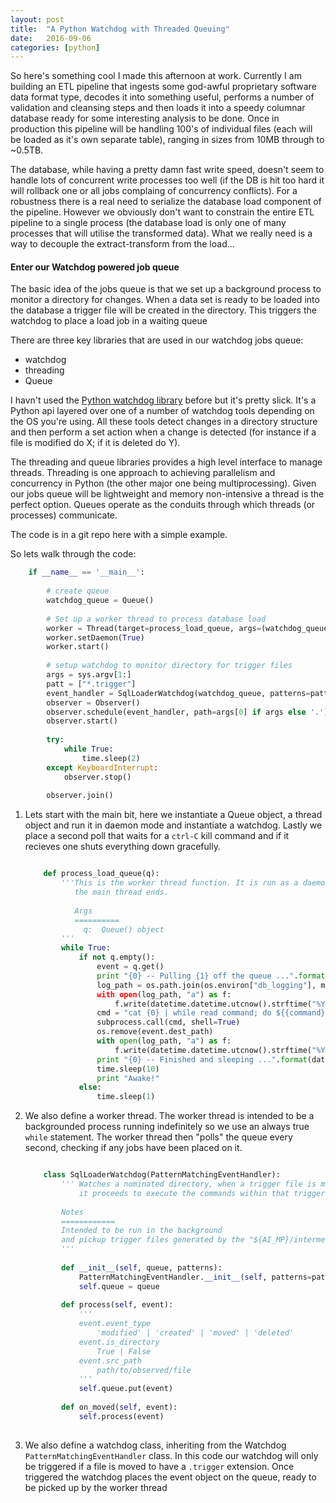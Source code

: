 ```yaml
---
layout: post
title:  "A Python Watchdog with Threaded Queuing"
date:   2016-09-06
categories: [python]
---
```


So here's something cool I made this afternoon at work. Currently I am building an ETL pipeline that ingests some god-awful proprietary software data format type, decodes it into something useful, performs a number of validation and cleansing steps and then loads it into a speedy columnar database ready for some interesting analysis to be done. Once in production this pipeline will be handling 100's of individual files (each will be loaded as it's own separate table), ranging in sizes from 10MB through to ~0.5TB.

The database, while having a pretty damn fast write speed, doesn't seem to handle lots of concurrent write processes too well (if the DB is hit too hard it will rollback one or all jobs complaing of concurrency conflicts). For a robustness there is a real need to serialize the database load component of the pipeline. However we obviously don't want to constrain the entire ETL pipeline to a single process (the database load is only one of many processes that will utilise the transformed data). What we really need is a way to decouple the extract-transform from the load...

#### Enter our Watchdog powered job queue

The basic idea of the jobs queue is that we set up a background process to monitor a directory for changes. When a data set is ready to be loaded into the database a trigger file will be created in the directory. This triggers the watchdog to place a load job in a waiting queue

There are three key libraries that are used in our watchdog jobs queue:

* watchdog
* threading 
* Queue

I havn't used the [Python watchdog library](http://pythonhosted.org/watchdog/) before but it's pretty slick. It's a Python api layered over one of a number of watchdog tools depending on the OS you're using. All these tools detect changes in a directory structure and then perform a set action when a change is detected (for instance if a file is modified do X; if it is deleted do Y).

The threading and queue libraries provides a high level interface to manage threads. Threading is one approach to achieving parallelism and concurrency in Python (the other major one being multiprocessing). Given our jobs queue will be lightweight and memory non-intensive a thread is the perfect option. Queues operate as the conduits through which threads (or processes) communicate.

The code is in a git repo here with a simple example.
    
So lets walk through the code:

```python
 	if __name__ == '__main__':
	
	    # create queue
	    watchdog_queue = Queue()
	
	    # Set up a worker thread to process database load
	    worker = Thread(target=process_load_queue, args=(watchdog_queue,))
	    worker.setDaemon(True)
	    worker.start()
	
	    # setup watchdog to monitor directory for trigger files
	    args = sys.argv[1:]
	    patt = ["*.trigger"]
	    event_handler = SqlLoaderWatchdog(watchdog_queue, patterns=patt)
	    observer = Observer()
	    observer.schedule(event_handler, path=args[0] if args else '.')
	    observer.start()
	
	    try:
	        while True:
	            time.sleep(2)
	    except KeyboardInterrupt:
	        observer.stop()
	
	    observer.join()
```

 1. Lets start with the main bit, here we instantiate a Queue object, a thread object and run it in daemon mode and instantiate a watchdog. Lastly we place a second poll that waits for a `ctrl-C` kill command and if it recieves one shuts everything down gracefully.
 
	```python
	
		def process_load_queue(q):
		    '''This is the worker thread function. It is run as a daemon threads that only exit when
		       the main thread ends.
		
		       Args
		       ==========
		         q:  Queue() object
		    '''
		    while True:
		        if not q.empty():
		            event = q.get()
		            print "{0} -- Pulling {1} off the queue ...".format(datetime.datetime.utcnow().strftime("%Y/%m/%d %H:%M:%S"), event.dest_path)
		            log_path = os.path.join(os.environ["db_logging"], monetdb_load." + datetime.datetime.utcnow().strftime("%Y%m%d") + ".out")
		            with open(log_path, "a") as f:
		                f.write(datetime.datetime.utcnow().strftime("%Y/%m/%d %H:%M:%S") + "-- Processing {0}...\n".format(event.dest_path))
		            cmd = "cat {0} | while read command; do ${{command}}; done >> {1} 2>&1".format(event.dest_path, log_path)
		            subprocess.call(cmd, shell=True)
		            os.remove(event.dest_path)
		            with open(log_path, "a") as f:
		                f.write(datetime.datetime.utcnow().strftime("%Y/%m/%d %H:%M:%S") + "-- Finished processing {0}...\n".format(event.dest_path))
		            print "{0} -- Finished and sleeping ...".format(datetime.datetime.utcnow().strftime("%Y/%m/%d %H:%M:%S"))
		            time.sleep(10)
		            print "Awake!"
		        else:
		            time.sleep(1)
	
	```

 2. We also define a worker thread. The worker thread is intended to be a backgrounded process running indefinitely so we use an always true `while` statement. The worker thread then "polls" the queue every second, checking if any jobs have been placed on it.

	```python
	
		class SqlLoaderWatchdog(PatternMatchingEventHandler):
		    ''' Watches a nominated directory, when a trigger file is moved to take the ".trigger" extension
		        it proceeds to execute the commands within that trigger file.
		
		    Notes
		    ============
		    Intended to be run in the background
		    and pickup trigger files generated by the "${AI_MP}/intermediate_to_monetdb.mp" abinitio graph.
		    '''
		
		    def __init__(self, queue, patterns):
		        PatternMatchingEventHandler.__init__(self, patterns=patterns)
		        self.queue = queue
		
		    def process(self, event):
		        '''
		        event.event_type
		            'modified' | 'created' | 'moved' | 'deleted'
		        event.is_directory
		            True | False
		        event.src_path
		            path/to/observed/file
		        '''
		        self.queue.put(event)
		
		    def on_moved(self, event):
		        self.process(event)
		        
	```
 
 3. We also define a watchdog class, inheriting from the Watchdog `PatternMatchingEventHandler` class. In this code our watchdog will only be triggered if a file is moved to have a `.trigger` extension. Once triggered the watchdog places the event object on the queue, ready to be picked up by the worker thread
 
  
	